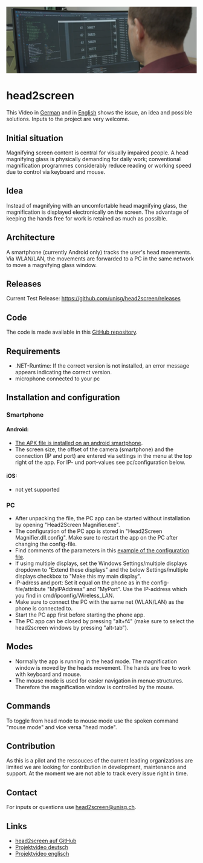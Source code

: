 ![The image shows a person in front of a screen where a magnifying window is visible.](./assets/h2s_title.PNG)


# head2screen

This Video in [German](https://youtu.be/FL9GKvcjw24) and in [English](https://youtu.be/iKTDF_K0fzY) shows the issue, an idea and possible solutions. Inputs to the project are very welcome.


## Initial situation

Magnifying screen content is central for visually impaired people. A head magnifying glass is physically demanding for daily work; conventional magnification programmes considerably reduce reading or working speed due to control via keyboard and mouse.


## Idea

Instead of magnifying with an uncomfortable head magnifying glass, the magnification is displayed electronically on the screen. The advantage of keeping the hands free for work is retained as much as possible.


## Architecture

A smartphone (currently Android only) tracks the user's head movements. Via WLAN/LAN, the movements are forwarded to a PC in the same network to move a magnifying glass window.


## Releases

Current Test Release: https://github.com/unisg/head2screen/releases


## Code

The code is made available in this [GitHub repository](https://github.com/unisg/head2screen).


## Requirements

- .NET-Runtime: If the correct version is not installed, an error message appears indicating the correct version.
- microphone connected to your pc


## Installation and configuration

### Smartphone

#### Android:
- [The APK file is installed on an android smartphone](https://www.groovypost.com/howto/install-apk-files-on-android/).
- The screen size, the offset of the camera (smartphone) and the connection (IP and port) are entered via settings in the menu at the top right of the app. For IP- und port-values see pc/configuration below.

#### iOS:
- not yet supported

### PC
- After unpacking the file, the PC app can be started without installation by opening "Head2Screen Magnifier.exe".
- The configuration of the PC app is stored in "Head2Screen Magnifier.dll.config". Make sure to restart the app on the PC after changing the config-file.
- Find comments of the parameters in this [example of the configuration file](./assets/Head2Screen_Magnifier.dll.config).
- If using multiple displays, set the Windows Settings/multiple displays dropdown to "Extend these displays" and the below Settings/multiple displays checkbox to "Make this my main display".
- IP-adress and port: Set it equal on the phone as in the config-file/attribute "MyIPAddress" and "MyPort". Use the IP-address which you find in cmd/ipconfig/Wireless_LAN.
- Make sure to connect the PC with the same net (WLAN/LAN) as the phone is connected to.
- Start the PC app first before starting the phone app.
- The PC app can be closed by pressing "alt+f4" (make sure to select the head2screen windows by pressing "alt-tab").


## Modes

- Normally the app is running in the head mode. The magnification window is moved by the heads movement. The hands are free to work with keyboard and mouse.
- The mouse mode is used for easier navigation in menue structures. Therefore the magnification window is controlled by the mouse.


## Commands

To toggle from head mode to mouse mode use the spoken command "mouse mode" and vice versa "head mode".


## Contribution

As this is a pilot and the ressouces of the current leading organizations are limited we are looking for contribution in development, maintenance and support. At the moment we are not able to track every issue right in time.


## Contact

For inputs or questions use <head2screen@unisg.ch>.


## Links

- [head2screen auf GitHub](https://github.com/unisg/head2screen)
- [Projektvideo deutsch](https://youtu.be/FL9GKvcjw24)
- [Projektvideo englisch](https://youtu.be/iKTDF_K0fzY)
